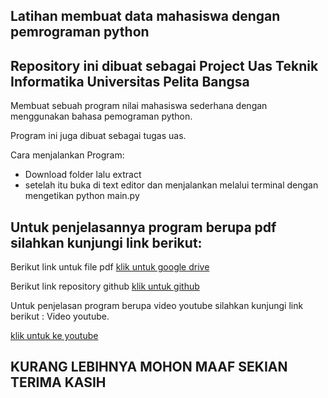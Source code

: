 ## Latihan membuat data mahasiswa dengan pemrograman python
## Repository ini dibuat sebagai Project Uas Teknik Informatika Universitas Pelita Bangsa
Membuat sebuah program nilai mahasiswa sederhana dengan menggunakan bahasa pemograman python.

Program ini juga dibuat sebagai tugas uas.

Cara menjalankan Program:

- Download folder lalu extract
- setelah itu buka di text editor dan menjalankan melalui terminal dengan mengetikan python main.py

## Untuk penjelasannya program berupa pdf silahkan kunjungi link berikut:

Berikut link untuk file pdf
[klik untuk google drive](https://drive.google.com/file/d/1W5xCDywkq8ueLok23L90zJY5ouEckwVs/view?usp=sharing)

Berikut link repository github
[klik untuk github](https://github.com/muammarM/UAS-Semester1.git)

Untuk penjelasan program berupa video youtube silahkan kunjungi link berikut :
Video youtube.

[klik untuk ke youtube](https://youtu.be/zRNO_fYwQg8)

## KURANG LEBIHNYA MOHON MAAF SEKIAN TERIMA KASIH
